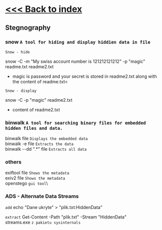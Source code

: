 # [<<< Back to index](../CEH_index.md)
## Stegnography

### snow `A tool for hiding and display hiddien data in file`

`Snow - hide`

snow -C -m "My swiss account number is 121212121212" -p "magic" readme.txt readme2.txt
- magic is password and your secret is stored in readme2.txt along with the content of readme.txt<

`Snow - display`

snow -C -p "magic" readme2.txt
- content of readme2.txt

### binwalk `A tool for searching binary files for embedded hidden files and data.`

binwalk file `Displays the embedded data`\
binwalk -e file `Extracts the data`\
binwalk --dd ".*" file `Extracts all data`


### others

exiftool file `Shows the metadata`\
exiv2 file `Shows the metadata`\
openstego `gui tool`\

### ADS - Alternate Data Streams

`add`
echo "Dane ukryte" > "plik.txt:HiddenData"

`extract`
Get-Content -Path "plik.txt" -Stream "HiddenData"\
streams.exe `z pakietu sysinternals`
